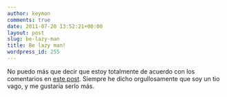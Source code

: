 ```yaml
---
author: keymon
comments: true
date: 2011-07-20 13:52:21+00:00
layout: post
slug: be-lazy-man
title: Be lazy man!
wordpress_id: 255
---
```


No puedo más que decir que estoy totalmente de acuerdo con los comentarios en [este post](http://www.thegeekstuff.com/2011/07/lazy-sysadmin/). Siempre he dicho orgullosamente que soy un tio vago, y me gustaría serlo más.
